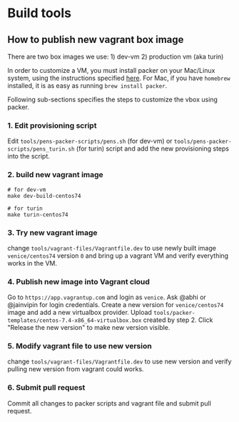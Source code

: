 # Build tools

## How to publish new vagrant box image
There are two box images we use: 1) dev-vm 2) production vm (aka turin)

In order to customize a VM, you must install packer on your Mac/Linux system, using
the instructions specified [here](https://www.packer.io/intro/getting-started/setup.html).
For Mac, if you have `homebrew` installed, it is as easy as running `brew install packer`.

Following sub-sections specifies the steps to customize the vbox using packer.

### 1. Edit provisioning script

Edit `tools/pens-packer-scripts/pens.sh` (for dev-vm) or `tools/pens-packer-scripts/pens_turin.sh` (for turin) script and add the new provisioning
steps into the script.

### 2. build new vagrant image

```
# for dev-vm
make dev-build-centos74

# for turin
make turin-centos74
```

### 3. Try new vagrant image

change `tools/vagrant-files/Vagrantfile.dev` to use newly built image `venice/centos74` version `0` and bring up a vagrant VM and verify everything works in the VM.

### 4. Publish new image into Vagrant cloud

Go to `https://app.vagrantup.com` and login as `venice`. Ask @abhi or @jainvipin for login credentials.
Create a new version for `venice/centos74` image and add a new virtualbox provider.
Upload `tools/packer-templates/centos-7.4-x86_64-virtualbox.box` created by step 2.
Click "Release the new version" to make new version visible.

### 5. Modify vagrant file to use new version

change `tools/vagrant-files/Vagrantfile.dev` to use new version and verify pulling new version from vagrant could works.

### 6. Submit pull request

Commit all changes to packer scripts and vagrant file and submit pull request.
